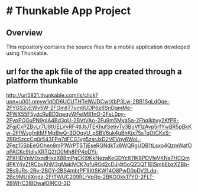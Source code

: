 # # Thunkable App Project

## Overview

This repository contains the source files for a mobile application developed using Thunkable.


## url for the apk file of the app created through a platform thunkable 
http://url5821.thunkable.com/ls/click?upn=u001.nmyw1dOD6UCUTHTeIWJDCwtXbP3Lw-2BB1SgLdOqe-2FYGS2vEWv5W-2FGmjt77ym6UDP6z6SnDqmMe-2FWX55F5ydcRuBD3qeqyWFeiM81nO-2FsL0py-2FypPOGuPN9gIA4Bd3pU-2BVtVAo-2Fu9m5MyaSa-2Fhqlkbvy2KfPR-2FgjCxPZBvLr7U8tUELVvRF4tlJtJTEKhufSetivTy3BuVf1zAvp5rfYwBR5pBkKw-2FfWvgfnltMFMpBwQ-3DOqyU_pSBV6uk4gBhKjx75sTqOtCKxS-2BBtSzccCg0r543FPq7dFCG1yg5zsrJxD2VEVpy6WoL-2Fez15SbEeGOhen8mP1WrPTSTjEseRGNdkTx8WQRgUDB1tLsxo4QzmWafOoPACKc9IdiyXRTQ2tO0Mh8PP4oDYj-2FKHDVpM0xodHxzX88mPgCKi9KkNezaKeGDYc611K8PDVfeVKNa7HCQmdFKY4yZfRCbvKhM3gMaklVCK7qfuROd2cDJj4t5oQ25QT1ElSmbEbzXZBb-2Bs9JRs-2Bv-2BGY-2BS4mbtPF1IXtSKW14O8PwD0pDV2Ldq-2Bc9MU6Xrjdz-2FtTWUC209RLrVpRp-2BKGOkk17YD-2FLT-2BWHC3IBDwalOIRC0-3D
